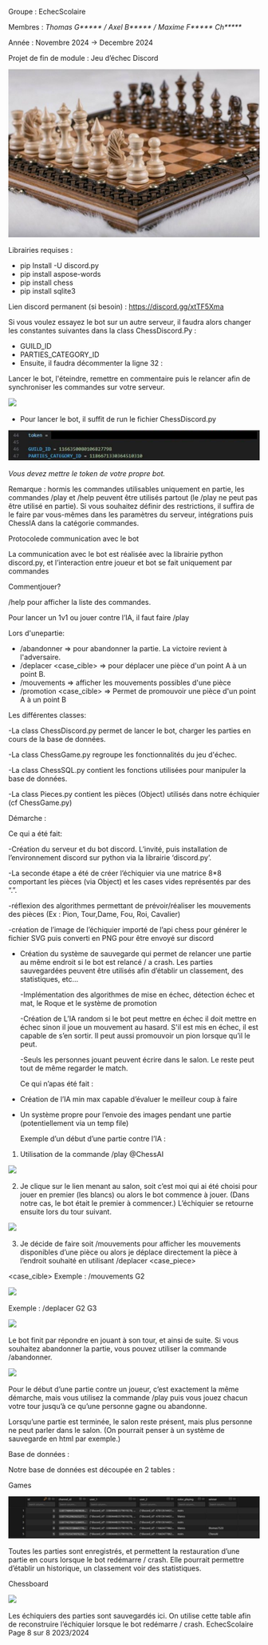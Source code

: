 Groupe : EchecScolaire

Membres : *Thomas G\*\*\*\*\* / Axel B\*\*\*\*\* / Maxime F\*\*\*\*\* Ch\*\*\*\*\**

Année : Novembre 2024 -> Decembre 2024

Projet de fin de module : Jeu d’échec Discord

![](MD_images/chess_game.jpeg)

Librairies requises :

- pip Install -U discord.py
- pip install aspose-words
- pip install chess
- pip install sqlite3

Lien discord permanent (si besoin) : <https://discord.gg/xtTF5Xma>

Si vous voulez essayez le bot sur un autre serveur, il faudra alors changer les constantes suivantes dans la class ChessDiscord.Py :

- GUILD\_ID
- PARTIES\_CATEGORY\_ID
- Ensuite, il faudra décommenter la ligne 32 :

Lancer le bot, l'éteindre, remettre en commentaire puis le relancer afin de synchroniser les commandes sur votre serveur.

![](MD_images/sync_line.png)

- Pour lancer le bot, il suffit de run le fichier ChessDiscord.py

![](MD_images/token_change.png)

*Vous devez mettre le token de votre propre bot.*

Remarque : hormis les commandes utilisables uniquement en partie, les       commandes /play et /help peuvent être utilisés partout (le /play ne peut pas être utilisé en partie). Si vous souhaitez définir des restrictions, il suffira de le faire par vous-mêmes dans les paramètres du serveur, intégrations puis ChessIA dans la catégorie commandes.

Protocolede communication avec le bot

La communication avec le bot est réalisée avec la librairie python discord.py, et l’interaction entre joueur et bot se fait uniquement par commandes

Commentjouer?

/help pour afficher la liste des commandes.

Pour lancer un 1v1 ou jouer contre l’IA, il faut faire /play <adversaire>

Lors d'unepartie:

- /abandonner => pour abandonner la partie. La victoire revient à l'adversaire.
- /deplacer <case> <case\_cible> => pour déplacer une pièce d'un point A à un point B.
- /mouvements <case> => afficher les mouvements possibles d'une pièce
- /promotion <case> <case\_cible> <type> => Permet de promouvoir une pièce d'un point A à un point B

Les différentes classes:

-La class ChessDiscord.py permet de lancer le bot, charger les parties en cours de la base de données.

-La class ChessGame.py regroupe les fonctionnalités du jeu d'échec.

-La class ChessSQL.py contient les fonctions utilisées pour manipuler la base de données.

-La class Pieces.py contient les pièces (Object) utilisés dans notre échiquier (cf ChessGame.py)

Démarche :

Ce qui a été fait:

-Création du serveur et du bot discord. L’invité, puis installation de l’environnement discord sur python via la librairie ‘discord.py’.

-La seconde étape a été de créer l’échiquier via une matrice 8\*8 comportant les pièces (via Object) et les cases vides représentés par des “.”.

-réflexion des algorithmes permettant de prévoir/réaliser les mouvements des pièces (Ex : Pion, Tour,Dame, Fou, Roi, Cavalier)

-création de l’image de l’échiquier importé de l’api chess pour générer le fichier SVG puis converti en PNG pour être envoyé sur discord

- Création du système de sauvegarde qui permet de relancer une partie au même endroit si le bot est relancé / a crash. Les parties sauvegardées peuvent être utilisés afin d’établir un classement, des statistiques, etc…

  -Implémentation des algorithmes de mise en échec, détection échec et mat, le Roque et le système de promotion

  -Création de L’IA random si le bot peut mettre en échec il doit mettre en échec sinon il joue un mouvement au hasard. S'il est mis en échec, il est capable de s’en sortir. Il peut aussi promouvoir un pion lorsque qu’il le peut.

  -Seuls les personnes jouant peuvent écrire dans le salon. Le reste peut tout de même regarder le match.

  Ce qui n’apas été fait :

- Création de l’IA min max capable d’évaluer le meilleur coup à faire
- Un système propre pour l’envoie des images pendant une partie (potentiellement via un temp file)

  Exemple d’un début d’une partie contre l’IA :

1. Utilisation de la commande /play @ChessAI

![](MD_images/play_comman.png)

2. Je clique sur le lien menant au salon, soit c’est moi qui ai été choisi pour jouer en premier (les blancs) ou alors le bot commence à jouer. (Dans notre cas, le bot était le premier à commencer.) L’échiquier se retourne ensuite lors du tour suivant.

![](MD_images/round_example.png)

3. Je décide de faire soit /mouvements <case> pour afficher les mouvements disponibles d’une pièce ou alors je déplace directement la pièce à l’endroit souhaité en utilisant /deplacer <case\_piece>

<case\_cible>               Exemple : /mouvements G2

![](MD_images/move_command.png)

Exemple : /deplacer G2 G3

![](MD_images/forsee_command.png)

Le bot finit par répondre en jouant à son tour, et ainsi de suite. Si vous souhaitez abandonner la partie, vous pouvez utiliser la commande /abandonner.

![](MD_images/forfeit_command.png)

Pour le début d’une partie contre un joueur, c’est exactement la même démarche, mais vous utilisez la commande /play <adversaire> puis vous jouez chacun votre tour jusqu’à ce qu’une personne gagne ou abandonne.

Lorsqu’une partie est terminée, le salon reste présent, mais plus personne ne peut parler dans le salon. (On pourrait penser à un système de sauvegarde en html par exemple.)

Base de données :

Notre base de données est découpée en 2 tables :

Games

![](MD_images/games_db.jpeg)

Toutes les parties sont enregistrés, et permettent la restauration d’une partie en cours lorsque le bot redémarre / crash. Elle pourrait permettre d’établir un historique, un classement voir des statistiques.

Chessboard

![](MD_images/chesses_db.png)

Les échiquiers des parties sont sauvegardés ici. On utilise cette table afin de reconstruire l’échiquier lorsque le bot redémarre / crash.
EchecScolaire Page 8 sur 8 2023/2024
